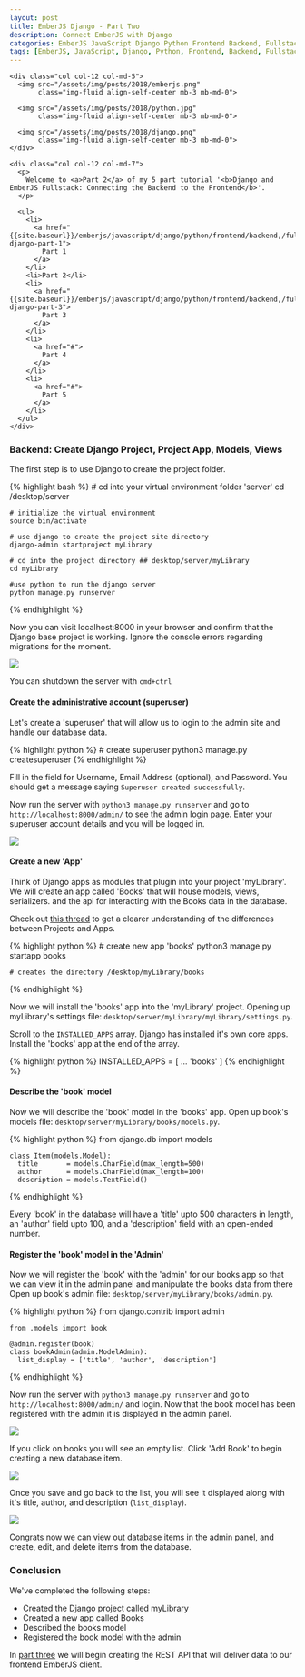 ```yaml
---
layout: post
title: EmberJS Django - Part Two
description: Connect EmberJS with Django
categories: EmberJS JavaScript Django Python Frontend Backend, Fullstack
tags: [EmberJS, JavaScript, Django, Python, Frontend, Backend, Fullstack]
---
```


<!-- PART TWO  ---------------------------------------------------------------------------------------------------------------------------------------------->

<!-- INTRODUCTION ------------------------------------------------------------>
<section>
  <div class="row">

    <div class="col col-12 col-md-5">
      <img src="/assets/img/posts/2018/emberjs.png"
           class="img-fluid align-self-center mb-3 mb-md-0">

      <img src="/assets/img/posts/2018/python.jpg"
           class="img-fluid align-self-center mb-3 mb-md-0">

      <img src="/assets/img/posts/2018/django.png"
           class="img-fluid align-self-center mb-3 mb-md-0">
    </div>

    <div class="col col-12 col-md-7">
      <p>
        Welcome to <a>Part 2</a> of my 5 part tutorial '<b>Django and EmberJS Fullstack: Connecting the Backend to the Frontend</b>'.
      </p>

      <ul>
        <li>
          <a href="{{site.baseurl}}/emberjs/javascript/django/python/frontend/backend,/fullstack,/multipart/ember-django-part-1">
            Part 1
          </a>
        </li>
        <li>Part 2</li>
        <li>
          <a href="{{site.baseurl}}/emberjs/javascript/django/python/frontend/backend,/fullstack/ember-django-part-3">
            Part 3
          </a>
        </li>
        <li>
          <a href="#">
            Part 4
          </a>
        </li>
        <li>
          <a href="#">
            Part 5
          </a>
        </li>
      </ul>
    </div>

  </div>
</section>

<!-- CREATE DJANGO PROJECT —————————------------------------------------------>
<section>

  <h3>Backend: Create Django Project, Project App, Models, Views</h3>

  <p>
    The first step is to use Django to create the project folder.
  </p>

  {% highlight bash %}
    # cd into your virtual environment folder 'server'
    cd /desktop/server

    # initialize the virtual environment
    source bin/activate

    # use django to create the project site directory
    django-admin startproject myLibrary

    # cd into the project directory ## desktop/server/myLibrary
    cd myLibrary

    #use python to run the django server
    python manage.py runserver
  {% endhighlight %}

  <p>
    Now you can visit localhost:8000 in your browser and confirm that the Django base project is working. Ignore the console errors regarding migrations for the moment.
  </p>

  <img src="/assets/img/posts/2018/django-server.png"
           class="img-fluid align-self-center mb-2">

  <p>
    You can shutdown the server with <code>cmd+ctrl</code>
  </p>
</section>

<!-- Create Superuser Account -------->
<section>

  <h4 id="create-superuser">Create the administrative account (superuser)</h4>

  <p>
    Let's create a 'superuser' that will allow us to login to the admin site and handle our database data.
  </p>

  {% highlight python %}
    # create superuser
    python3 manage.py createsuperuser
  {% endhighlight %}

  <p>
    Fill in the field for Username, Email Address (optional), and Password. You should get a message saying <code>Superuser created successfully</code>.
  </p>

  <p>
    Now run the server with <code>python3 manage.py runserver</code> and go to <code>http://localhost:8000/admin/</code> to see the admin login page. Enter your superuser account details and you will be logged in.
  </p>

  <img src="/assets/img/posts/2018/django-admin.png"
           class="img-fluid align-self-center mt-5 mb-5">
</section>

<!-- Create New App ---------------->
<section>

  <h4 id="create-new-app">Create a new 'App'</h4>

  <p>
    Think of Django apps as modules that plugin into your project 'myLibrary'. We will create an app called 'Books' that will house models, views, serializers. and the api for interacting with the Books data in the database.
  </p>

  <p>
    Check out <a href="https://stackoverflow.com/questions/19350785/what-s-the-difference-between-a-project-and-an-app-in-django-world" target="_blank">this thread</a> to get a clearer understanding of the differences between Projects and Apps.
  </p>

  {% highlight python %}
    # create new app 'books'
    python3 manage.py startapp books

    # creates the directory /desktop/myLibrary/books
  {% endhighlight %}

  <p>
    Now we will install the 'books' app into the 'myLibrary' project. Opening up myLibrary's settings file: <code>desktop/server/myLibrary/myLibrary/settings.py</code>.
  </p>

  <p>
    Scroll to the <code>INSTALLED_APPS</code> array. Django has installed it's own core apps. Install the 'books' app at the end of the array.
  </p>

  {% highlight python %}
    INSTALLED_APPS = [
      ...
      'books'
    ]
  {% endhighlight %}
</section>

<!-- Describe books model ------------>
<section>
  <h4 id="describe-book-model">Describe the 'book' model</h4>

  <p>
    Now we will describe the 'book' model in the 'books' app. Open up book's models file: <code>desktop/server/myLibrary/books/models.py</code>.
  </p>

  {% highlight python %}
    from django.db import models

    class Item(models.Model):
      title       = models.CharField(max_length=500)
      author      = models.CharField(max_length=100)
      description = models.TextField()
  {% endhighlight %}

  <p>
    Every 'book' in the database will have a 'title' upto 500 characters in length, an 'author' field upto 100, and a 'description' field with an open-ended number.
  </p>
</section>

<!-- Register Admin for Item --------->
<section>
  <h4 id="register-admin">Register the 'book' model in the 'Admin'</h4>

  <p>
    Now we will register the 'book' with the 'admin' for our books app so that we can view it in the admin panel and manipulate the books data from there Open up book's admin file: <code>desktop/server/myLibrary/books/admin.py</code>.
  </p>

  {% highlight python %}
    from django.contrib import admin

    from .models import book

    @admin.register(book)
    class bookAdmin(admin.ModelAdmin):
      list_display = ['title', 'author', 'description']
  {% endhighlight %}

  <p>
    Now run the server with <code>python3 manage.py runserver</code> and go to <code>http://localhost:8000/admin/</code> and login. Now that the book model has been registered with the admin it is displayed in the admin panel.
  </p>

  <img src="/assets/img/posts/2018/django-admin-2.png"
       class="img-fluid align-self-center mt-5 mb-5">

  <p>
    If you click on books you will see an empty list. Click 'Add Book' to begin creating a new database item.
  </p>

  <img src="/assets/img/posts/2018/django-admin-3.png"
       class="img-fluid align-self-center mt-5 mb-5">

  <p>
    Once you save and go back to the list, you will see it displayed along with it's title, author, and description (<code>list_display</code>).
  </p>

  <img src="/assets/img/posts/2018/django-admin-4.png"
       class="img-fluid align-self-center mt-5 mb-5">

  <p>
    Congrats now we can view out database items in the admin panel, and create, edit, and delete items from the database.
  </p>
</section>

<!-- Optional ----------------------------------------------------------------------------------------------------------------------------------------------->

<!-- Create views -------------------->
<!-- <section>
  <h4 id="create-views">Create 'views' to access the book data</h4>

   <p>
    Before we create our views let's create a folder called 'templates' and an html document called 'home' inside the books folder: <code>desktop/server/myLibrary/books/templates/home.html</code>.
  </p>

  <p>
    In the final stage of the application we will not have to use these templates because Django will act as backend only, serving up data to our frontend client (EmberJS). This is simply show the data loading for demonstrative purposes.
  </p>

  {% highlight html %}
  {% raw %}
    <div>
      {% for book in books %}
        <div class="book-name">
          <h3>{{ book.title }}</h3>
          <p>{{ book.author }}</p>
          <p>{{ book.description }}</p>
        </div>
      {% endfor %}
    </div>
  {% endraw %}
  {% endhighlight %}

  <p>
    Now we will create the 'views' for our 'books' app. Open up book's views file: <code>desktop/server/myLibrary/books/views.py</code>.
  </p>

  {% highlight python %}
    from django.shortcuts import render
    from django.http import HttpResponse

    from .models import book

    def home(request):
      books = book.objects.all()
      return render(request, 'home.html', {'books' : books})
  {% endhighlight %}
</section> -->


<!-- Configure the Item app -------------------------------------------------->
<!-- Why do we configure the Items in apps.py? ------------------------------->
<!-- https://stackoverflow.com/questions/32795227/what-is-the-purpose-of-apps-py-in-django-1-9 -->
<!-- <section>
  <h4 id="register-admin">Register the 'book' model in the 'Admin'</h4>

  <p>
    Now we will configure the 'books' model with our apps (books). Open up book's apps file: <code>desktop/server/myLibrary/books/apps.py</code>.
  </p>

  {% highlight python %}
    from django.apps import AppConfig

    class ItemsConfig(AppConfig):
        name = 'items'
  {% endhighlight %}
</section>
 -->

<!-- CONCLUSION -----------—————————------------------------------------------>
<section>
  <h3 id="conclusion">Conclusion</h3>
  <p>
    We've completed the following steps:
  </p>

  <ul>
    <li>Created the Django project called myLibrary</li>
    <li>Created a new app called Books</li>
    <li>Described the books model</li>
    <li>Registered the book model with the admin</li>
    <!-- <li>Created views for the books data</li> -->
    <!-- <li>Configured the books data in apps</li> -->
  </ul>

  <p>In <a href="#">part three</a> we will begin creating the REST API that will deliver data to our frontend EmberJS client.</p>
</section>

<!-- https://stackoverflow.com/questions/34548768/django-no-such-table-exception -->
<!-- https://stackoverflow.com/questions/32795227/what-is-the-purpose-of-apps-py-in-django-1-9 -->
<!-- https://docs.djangoproject.com/en/2.1/ref/contrib/admin/ -->